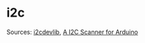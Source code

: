 # i2c

Sources: [i2cdevlib](https://github.com/jrowberg/i2cdevlib), [A I2C Scanner for Arduino](https://gist.github.com/tfeldmann/5411375)
